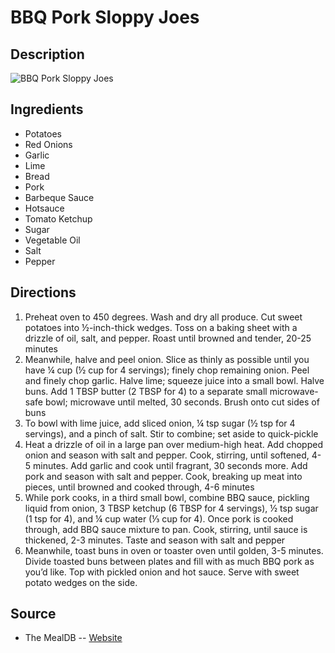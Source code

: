 # BBQ Pork Sloppy Joes

## Description
![BBQ Pork Sloppy Joes](https://www.themealdb.com/images/media/meals/atd5sh1583188467.jpg "BBQ Pork Sloppy Joes")

## Ingredients
- Potatoes
- Red Onions
- Garlic
- Lime
- Bread
- Pork
- Barbeque Sauce
- Hotsauce
- Tomato Ketchup
- Sugar
- Vegetable Oil
- Salt
- Pepper

## Directions
1. Preheat oven to 450 degrees. Wash and dry all produce. Cut sweet potatoes into ½-inch-thick wedges. Toss on a baking sheet with a drizzle of oil, salt, and pepper. Roast until browned and tender, 20-25 minutes
2. Meanwhile, halve and peel onion. Slice as thinly as possible until you have ¼ cup (½ cup for 4 servings); finely chop remaining onion. Peel and finely chop garlic. Halve lime; squeeze juice into a small bowl. Halve buns. Add 1 TBSP butter (2 TBSP for 4) to a separate small microwave-safe bowl; microwave until melted, 30 seconds. Brush onto cut sides of buns
3. To bowl with lime juice, add sliced onion, ¼ tsp sugar (½ tsp for 4 servings), and a pinch of salt. Stir to combine; set aside to quick-pickle
4. Heat a drizzle of oil in a large pan over medium-high heat. Add chopped onion and season with salt and pepper. Cook, stirring, until softened, 4-5 minutes. Add garlic and cook until fragrant, 30 seconds more. Add pork and season with salt and pepper. Cook, breaking up meat into pieces, until browned and cooked through, 4-6 minutes
5. While pork cooks, in a third small bowl, combine BBQ sauce, pickling liquid from onion, 3 TBSP ketchup (6 TBSP for 4 servings), ½ tsp sugar (1 tsp for 4), and ¼ cup water (⅓ cup for 4). Once pork is cooked through, add BBQ sauce mixture to pan. Cook, stirring, until sauce is thickened, 2-3 minutes. Taste and season with salt and pepper
6. Meanwhile, toast buns in oven or toaster oven until golden, 3-5 minutes. Divide toasted buns between plates and fill with as much BBQ pork as you’d like. Top with pickled onion and hot sauce. Serve with sweet potato wedges on the side.

## Source

- The MealDB -- [Website](https://themealdb.com/)
